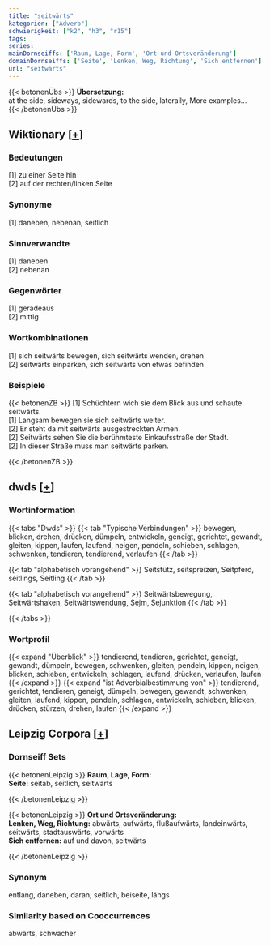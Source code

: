 ```yaml
---
title: "seitwärts"
kategorien: ["Adverb"]
schwierigkeit: ["k2", "h3", "r15"]
tags:
series:
mainDornseiffs: ['Raum, Lage, Form', 'Ort und Ortsveränderung']
domainDornseiffs: ['Seite', 'Lenken, Weg, Richtung', 'Sich entfernen']
url: "seitwärts"
---
```


{{< betonenÜbs >}}
**Übersetzung:**  
at the side, sideways, sidewards, to the side, laterally, More examples...  
{{< /betonenÜbs >}}

## Wiktionary [[+](https://de.wiktionary.org/wiki/seitwärts)]

### Bedeutungen
[1] zu einer Seite hin  
[2] auf der rechten/linken Seite  

### Synonyme
[1] daneben, nebenan, seitlich  

### Sinnverwandte
[1] daneben  
[2] nebenan  

### Gegenwörter
[1] geradeaus  
[2] mittig  

### Wortkombinationen
[1] sich seitwärts bewegen, sich seitwärts wenden, drehen  
[2] seitwärts einparken, sich seitwärts von etwas befinden  

### Beispiele
{{< betonenZB >}}
[1] Schüchtern wich sie dem Blick aus und schaute seitwärts.  
[1] Langsam bewegen sie sich seitwärts weiter.  
[2] Er steht da mit seitwärts ausgestreckten Armen.  
[2] Seitwärts sehen Sie die berühmteste Einkaufsstraße der Stadt.  
[2] In dieser Straße muss man seitwärts parken.  

{{< /betonenZB >}}


## dwds [[+](https://www.dwds.de/wb/seitwärts)]

### Wortinformation
{{< tabs "Dwds" >}}
{{< tab "Typische Verbindungen" >}}
bewegen, blicken, drehen, drücken, dümpeln, entwickeln, geneigt, gerichtet, gewandt, gleiten, kippen, laufen, laufend, neigen, pendeln, schieben, schlagen, schwenken, tendieren, tendierend, verlaufen
{{< /tab >}}

{{< tab "alphabetisch vorangehend" >}}
Seitstütz, seitspreizen, Seitpferd, seitlings, Seitling
{{< /tab >}}

{{< tab "alphabetisch vorangehend" >}}
Seitwärtsbewegung, Seitwärtshaken, Seitwärtswendung, Sejm, Sejunktion
{{< /tab >}}

{{< /tabs >}}

### Wortprofil
{{< expand "Überblick" >}} tendierend, tendieren, gerichtet, geneigt, gewandt, dümpeln, bewegen, schwenken, gleiten, pendeln, kippen, neigen, blicken, schieben, entwickeln, schlagen, laufend, drücken, verlaufen, laufen {{< /expand >}}
{{< expand "ist Adverbialbestimmung von" >}} tendierend, gerichtet, tendieren, geneigt, dümpeln, bewegen, gewandt, schwenken, gleiten, laufend, kippen, pendeln, schlagen, entwickeln, schieben, blicken, drücken, stürzen, drehen, laufen {{< /expand >}}

## Leipzig Corpora [[+](https://corpora.uni-leipzig.de/en/res?word=seitwärts&corpusId=deu_newscrawl-public_2018)]

### Dornseiff Sets
{{< betonenLeipzig >}}
**Raum, Lage, Form:**  
**Seite:** seitab, seitlich, seitwärts  

{{< /betonenLeipzig >}}


{{< betonenLeipzig >}}
**Ort und Ortsveränderung:**  
**Lenken, Weg, Richtung:** abwärts, aufwärts, flußaufwärts, landeinwärts, seitwärts, stadtauswärts, vorwärts  
**Sich entfernen:** auf und davon, seitwärts  

{{< /betonenLeipzig >}}

### Synonym
entlang, daneben, daran, seitlich, beiseite, längs


### Similarity based on Cooccurrences
abwärts, schwächer

